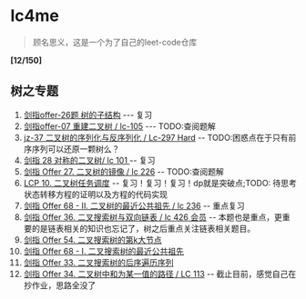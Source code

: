 # lc4me

> 顾名思义，这是一个为了自己的leet-code仓库 

**[12/150]**<br>
## 树之专题

1. [剑指offer-26题 树的子结构](https://leetcode-cn.com/problems/shu-de-zi-jie-gou-lcof/) --- 复习
2. [剑指offer-07 重建二叉树 / lc-105](https://leetcode-cn.com/problems/zhong-jian-er-cha-shu-lcof/) --- TODO:查阅题解
3. [jz-37 二叉树的序列化与反序列化 / Lc-297 Hard](https://leetcode-cn.com/problems/serialize-and-deserialize-binary-tree/) -- TODO:困惑点在于只有前序序列可以还原一颗树么？
4. [剑指 28 对称的二叉树/ lc 101 ](https://leetcode-cn.com/problems/dui-cheng-de-er-cha-shu-lcof/) -- 复习
5. [剑指 Offer 27. 二叉树的镜像 / lc 226](https://leetcode-cn.com/problems/er-cha-shu-de-jing-xiang-lcof/) -- TODO:查阅题解
6. [LCP 10. 二叉树任务调度](https://leetcode-cn.com/problems/er-cha-shu-ren-wu-diao-du/) -- 复习！复习！复习！dp就是突破点;TODO: 待思考状态转移方程的证明以及方程的代码实现
7. [剑指 Offer 68 - II. 二叉树的最近公共祖先 / lc 236](https://leetcode-cn.com/problems/er-cha-shu-de-zui-jin-gong-gong-zu-xian-lcof/) -- 重点复习
8. [剑指 Offer 36. 二叉搜索树与双向链表 / lc 426 会员](https://leetcode-cn.com/problems/er-cha-sou-suo-shu-yu-shuang-xiang-lian-biao-lcof/) -- 本题也是重点，更重要的是链表相关的知识也忘记了，树之后重点关注链表相关题目。
9. [剑指 Offer 54. 二叉搜索树的第k大节点](https://leetcode-cn.com/problems/er-cha-sou-suo-shu-de-di-kda-jie-dian-lcof/)
10. [剑指 Offer 68 - I. 二叉搜索树的最近公共祖先](https://leetcode-cn.com/problems/er-cha-sou-suo-shu-de-zui-jin-gong-gong-zu-xian-lcof/)
11. [剑指 Offer 33. 二叉搜索树的后序遍历序列](https://leetcode-cn.com/problems/er-cha-sou-suo-shu-de-hou-xu-bian-li-xu-lie-lcof/)
12. [剑指 Offer 34. 二叉树中和为某一值的路径 / LC 113](https://leetcode-cn.com/problems/er-cha-shu-zhong-he-wei-mou-yi-zhi-de-lu-jing-lcof/) -- 截止目前，感觉自己在抄作业，思路全没了


